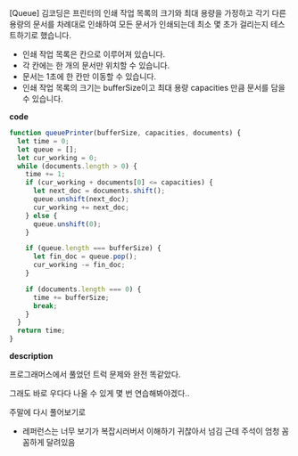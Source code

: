 <!--
파일 이름은 날짜-문제제목 (예시: 2021-03-21-완주하지못한선수.md)
-->

[Queue] 김코딩은 프린터의 인쇄 작업 목록의 크기와 최대 용량을 가정하고 각기 다른 용량의 문서를 차례대로 인쇄하여 모든 문서가 인쇄되는데 최소 몇 초가 걸리는지 테스트하기로 했습니다.

- 인쇄 작업 목록은 칸으로 이루어져 있습니다.
- 각 칸에는 한 개의 문서만 위치할 수 있습니다.
- 문서는 1초에 한 칸만 이동할 수 있습니다.
- 인쇄 작업 목록의 크기는 bufferSize이고 최대 용량 capacities 만큼 문서를 담을 수 있습니다.

**code**

```js
function queuePrinter(bufferSize, capacities, documents) {
  let time = 0;
  let queue = [];
  let cur_working = 0;
  while (documents.length > 0) {
    time += 1;
    if (cur_working + documents[0] <= capacities) {
      let next_doc = documents.shift();
      queue.unshift(next_doc);
      cur_working += next_doc;
    } else {
      queue.unshift(0);
    }

    if (queue.length === bufferSize) {
      let fin_doc = queue.pop();
      cur_working -= fin_doc;
    }

    if (documents.length === 0) {
      time += bufferSize;
      break;
    }
  }
  return time;
}
```

**description**

프로그래머스에서 풀었던 트럭 문제와 완전 똑같았다.

그래도 바로 우다다 나올 수 있게 몇 번 연습해봐야겠다..

주말에 다시 풀어보기로

+ 레퍼런스는 너무 보기가 복잡시러버서 이해하기 귀찮아서 넘김 근데 주석이 엄청 꼼꼼하게 달려있음